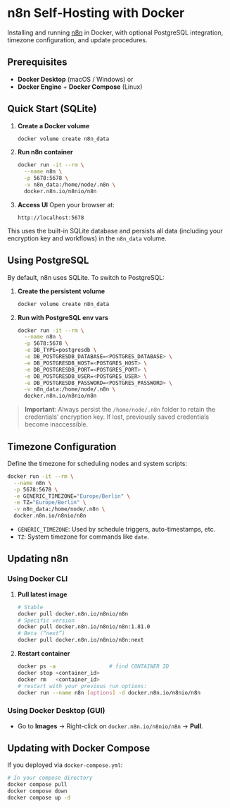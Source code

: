 # n8n Self-Hosting with Docker

Installing and running [n8n](https://n8n.io/) in Docker, with optional PostgreSQL integration, timezone configuration, and update procedures.

## Prerequisites

- **Docker Desktop** (macOS / Windows) or  
- **Docker Engine** + **Docker Compose** (Linux)  

## Quick Start (SQLite)

1. **Create a Docker volume**  
   ```bash
   docker volume create n8n_data
   ````

2. **Run n8n container**

   ```bash
   docker run -it --rm \
     --name n8n \
     -p 5678:5678 \
     -v n8n_data:/home/node/.n8n \
     docker.n8n.io/n8nio/n8n
   ```
   
3. **Access UI**
   Open your browser at:

   ```
   http://localhost:5678
   ```

This uses the built-in SQLite database and persists all data (including your encryption key and workflows) in the `n8n_data` volume.

## Using PostgreSQL

By default, n8n uses SQLite. To switch to PostgreSQL:

1. **Create the persistent volume**

   ```bash
   docker volume create n8n_data
   ```
2. **Run with PostgreSQL env vars**

   ```bash
   docker run -it --rm \
     --name n8n \
     -p 5678:5678 \
     -e DB_TYPE=postgresdb \
     -e DB_POSTGRESDB_DATABASE=<POSTGRES_DATABASE> \
     -e DB_POSTGRESDB_HOST=<POSTGRES_HOST> \
     -e DB_POSTGRESDB_PORT=<POSTGRES_PORT> \
     -e DB_POSTGRESDB_USER=<POSTGRES_USER> \
     -e DB_POSTGRESDB_PASSWORD=<POSTGRES_PASSWORD> \
     -v n8n_data:/home/node/.n8n \
     docker.n8n.io/n8nio/n8n
   ```

> **Important**: Always persist the `/home/node/.n8n` folder to retain the credentials’ encryption key. If lost, previously saved credentials become inaccessible.

## Timezone Configuration

Define the timezone for scheduling nodes and system scripts:

```bash
docker run -it --rm \
  --name n8n \
  -p 5678:5678 \
  -e GENERIC_TIMEZONE="Europe/Berlin" \
  -e TZ="Europe/Berlin" \
  -v n8n_data:/home/node/.n8n \
  docker.n8n.io/n8nio/n8n
```

* `GENERIC_TIMEZONE`: Used by schedule triggers, auto-timestamps, etc.
* `TZ`: System timezone for commands like `date`.

## Updating n8n

### Using Docker CLI

1. **Pull latest image**

   ```bash
   # Stable
   docker pull docker.n8n.io/n8nio/n8n
   # Specific version
   docker pull docker.n8n.io/n8nio/n8n:1.81.0
   # Beta (“next”)
   docker pull docker.n8n.io/n8nio/n8n:next
   ```
   
2. **Restart container**

   ```bash
   docker ps -a                 # find CONTAINER ID
   docker stop <container_id>
   docker rm   <container_id>
   # restart with your previous run options:
   docker run --name n8n [options] -d docker.n8n.io/n8nio/n8n
   ```

### Using Docker Desktop (GUI)

* Go to **Images** → Right-click on `docker.n8n.io/n8nio/n8n` → **Pull**.

## Updating with Docker Compose

If you deployed via `docker-compose.yml`:

```bash
# In your compose directory
docker compose pull
docker compose down
docker compose up -d
```

